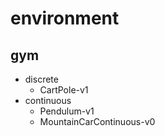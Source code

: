 # environment
## gym
* discrete
    * CartPole-v1
* continuous
    * Pendulum-v1
    * MountainCarContinuous-v0